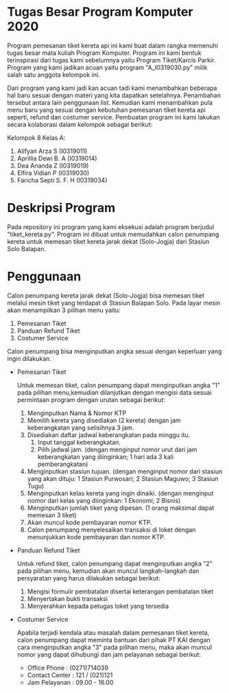 # Tugas Besar Program Komputer 2020

  Program pemesanan tiket kereta api ini kami buat dalam rangka memenuhi tugas besar mata kuliah Program Komputer. Program ini kami bentuk terinspirasi dari tugas kami sebelumnya yaitu Program Tiket/Karcis Parkir. Program yang kami jadikan acuan yaitu program "A_I0319030.py" milik salah satu anggota kelompok ini.
  
  Dari program yang kami jadi kan acuan tadi kami menambahkan beberapa hal baru sesuai dengan materi yang kita dapatkan setelahnya. Penambahan tersebut antara lain penggunaan list. Kemudian kami menambahkan pula menu baru yang sesuai dengan kebutuhan pemesanan tiket kereta api seperti, refund dan costumer service. Pembuatan program ini kami lakukan secara kolaborasi dalam kelompok sebagai berikut:
 
 Kelompok 8 Kelas A:
  1. Alifyan Arza S         (I0319011)
  2. Aprillia Dewi B. A     (I0319014)
  3. Dea Ananda Z           (I0319019)
  4. Elfira Vidian P        (I0319030)
  5. Faricha Septi S. F. H  (I0319034)
  
# Deskripsi Program

  Pada repository ini program yang kami eksekusi adalah program berjudul "tiket_kereta.py". Program ini dibuat untuk memudahkan calon penumpang kereta untuk memesan tiket kereta jarak dekat (Solo-Jogja) dari Stasiun Solo Balapan. 
  
# Penggunaan

  Calon penumpang kereta jarak dekat (Solo-Jogja) bisa memesan tiket melalui mesin tiket yang terdapat di Stasiun Balapan Solo. Pada layar mesin akan menampilkan 3 pilihan menu yaitu:
  
  1. Pemesanan Tiket
  2. Panduan Refund Tiket
  3. Costumer Service
  
  Calon penumpang bisa menginputkan angka sesuai dengan keperluan yang ingin dilakukan.
 
  * Pemesanan Tiket
  
      Untuk memesan tiket, calon penumpang dapat menginputkan angka "1" pada pilihan menu,kemudian dilanjutkan dengan mengisi data sesuai permintaan program dengan urutan sebagai berikut:
      1. Menginputkan Nama & Nomor KTP
      2. Memilih kereta yang disediakan (2 kereta) dengan jam keberangkatan yang selisihnya 3 jam.
      3. Disediakan daftar jadwal keberangkatan pada minggu itu.
          1. Input tanggal keberangkatan.
          2. Pilih jadwal jam. (dengan menginput nomor urut dari jam keberangkatan yang diinginkan; 1 hari ada 3 kali pemberangkatan)
      4. Menginputkan stasiun tujuan. (dengan menginput nomor dari stasiun yang akan dituju: 1 Stasiun Purwosari; 2 Stasiun Maguwo; 3 Stasiun Tugu)
      5. Menginputkan kelas kereta yang ingin dinaiki. (dengan menginput nomor dari kelas yang diinginkan: 1 Ekonomi; 2 Bisnis)
      6. Menginputkan jumlah tiket yang dipesan. (1 orang maksimal dapat memesan 3 tiket)
      7. Akan muncul kode pembayaran nomor KTP.
      8. Calon penumpang menyelesaikan transaksi di loket dengan menunjukkan kode pembayaran dan nomor KTP.
      
  * Panduan Refund Tiket
  
      Untuk refund tiket, calon penumpang dapat menginputkan angka "2" pada pilihan menu, kemudian akan muncul langkah-langkah dan persyaratan yang harus dilakukan sebagai berikut:
      1. Mengisi formulir pembatalan disertai keterangan pembatalan tiket
      2. Menyertakan bukti transaksi
      3. Menyerahkan kepada petugas loket yang tersedia

  * Costumer Service

      Apabila terjadi kendala atau masalah dalam pemesanan tiket kereta, calon penumpang dapat meminta bantuan dari pihak PT KAI dengan cara menginputkan angka "3" pada pilihan menu, maka akan muncul nomor yang dapat dihubungi dan jam pelayanan sebagai berikut:
      -  Office Phone   : (0271)714039
      -  Contact Center : 121 / (021)121
      -  Jam Pelayanan  : 09.00 - 16.00

